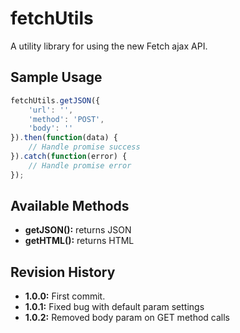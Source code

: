 # fetchUtils
A utility library for using the new Fetch ajax API.

## Sample Usage
``` javascript
fetchUtils.getJSON({
	'url': '',
	'method': 'POST',
	'body': ''
}).then(function(data) {
	// Handle promise success
}).catch(function(error) {
	// Handle promise error
});
```

## Available Methods
* **getJSON():** returns JSON
* **getHTML():** returns HTML

## Revision History
* **1.0.0:** First commit.
* **1.0.1:** Fixed bug with default param settings
* **1.0.2:** Removed body param on GET method calls
